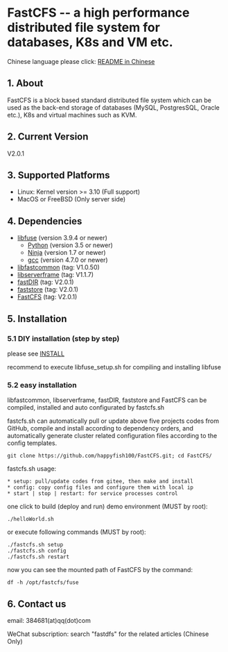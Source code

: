 # FastCFS -- a high performance distributed file system for databases, K8s and VM etc.

Chinese language please click: [README in Chinese](README-zh_CN.md)

## 1. About

FastCFS is a block based standard distributed file system which can be used as the back-end storage of databases (MySQL, PostgresSQL, Oracle etc.), K8s and virtual machines such as KVM.

## 2. Current Version

V2.0.1

## 3. Supported Platforms

* Linux: Kernel version >= 3.10  (Full support)
* MacOS or FreeBSD (Only server side)

## 4. Dependencies

* [libfuse](https://github.com/libfuse/libfuse) (version 3.9.4 or newer)
    * [Python](https://python.org/) (version 3.5 or newer)
    * [Ninja](https://ninja-build.org/) (version 1.7 or newer)
    * [gcc](https://www.gnu.org/software/gcc/) (version 4.7.0 or newer)
* [libfastcommon](https://github.com/happyfish100/libfastcommon) (tag: V1.0.50)
* [libserverframe](https://github.com/happyfish100/libserverframe) (tag: V1.1.7)
* [fastDIR](https://github.com/happyfish100/fastDIR) (tag: V2.0.1)
* [faststore](https://github.com/happyfish100/faststore) (tag: V2.0.1)
* [FastCFS](https://github.com/happyfish100/FastCFS) (tag: V2.0.1)

## 5. Installation

### 5.1 DIY installation (step by step)

please see [INSTALL](INSTALL.md)

recommend to execute libfuse_setup.sh for compiling and installing libfuse

### 5.2 easy installation

libfastcommon, libserverframe, fastDIR, faststore and FastCFS can be compiled, installed and auto configurated by fastcfs.sh

fastcfs.sh can automatically pull or update above five projects codes from GitHub, compile and install according to dependency orders, and automatically generate cluster related configuration files according to the config templates.

```
git clone https://github.com/happyfish100/FastCFS.git; cd FastCFS/
```

fastcfs.sh usage:

```
* setup: pull/update codes from gitee, then make and install
* config: copy config files and configure them with local ip
* start | stop | restart: for service processes control
```

one click to build (deploy and run) demo environment (MUST by root):

```
./helloWorld.sh
```

or execute following commands (MUST by root):

```
./fastcfs.sh setup
./fastcfs.sh config
./fastcfs.sh restart
```

now you can see the mounted path of FastCFS by the command:

```
df -h /opt/fastcfs/fuse
```

## 6. Contact us

email: 384681(at)qq(dot)com

WeChat subscription: search "fastdfs" for the related articles (Chinese Only)
